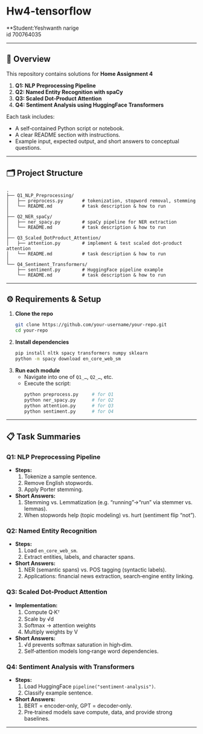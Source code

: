 # Hw4-tensorflow



**Student:Yeshwanth narige  
id 700764035
  

---

## 📖 Overview  
This repository contains solutions for **Home Assignment 4**  
1. **Q1: NLP Preprocessing Pipeline**  
2. **Q2: Named Entity Recognition with spaCy**  
3. **Q3: Scaled Dot‑Product Attention**  
4. **Q4: Sentiment Analysis using HuggingFace Transformers**  

Each task includes:  
- A self‑contained Python script or notebook.  
- A clear README section with instructions.  
- Example input, expected output, and short answers to conceptual questions.  

---

## 🗂 Project Structure  
```
.
├── Q1_NLP_Preprocessing/
│   ├── preprocess.py       # tokenization, stopword removal, stemming
│   └── README.md           # task description & how to run
│
├── Q2_NER_spaCy/
│   ├── ner_spacy.py        # spaCy pipeline for NER extraction
│   └── README.md           # task description & how to run
│
├── Q3_Scaled_DotProduct_Attention/
│   ├── attention.py        # implement & test scaled dot-product attention
│   └── README.md           # task description & how to run
│
└── Q4_Sentiment_Transformers/
    ├── sentiment.py        # HuggingFace pipeline example
    └── README.md           # task description & how to run
```

---

## ⚙️ Requirements & Setup  

1. **Clone the repo**  
   ```bash
   git clone https://github.com/your‑username/your‑repo.git
   cd your‑repo
   ```
2. **Install dependencies**  
   ```bash
   pip install nltk spacy transformers numpy sklearn
   python -m spacy download en_core_web_sm
   ```
3. **Run each module**  
   - Navigate into one of `Q1_…`, `Q2_…`, etc.  
   - Execute the script:  
     ```bash
     python preprocess.py     # for Q1
     python ner_spacy.py      # for Q2
     python attention.py      # for Q3
     python sentiment.py      # for Q4
     ```

---

## 📋 Task Summaries  

### Q1: NLP Preprocessing Pipeline  
- **Steps:**  
  1. Tokenize a sample sentence.  
  2. Remove English stopwords.  
  3. Apply Porter stemming.  
- **Short Answers:**  
  1. Stemming vs. Lemmatization (e.g. “running”→“run” via stemmer vs. lemmas).  
  2. When stopwords help (topic modeling) vs. hurt (sentiment flip “not”).  

### Q2: Named Entity Recognition  
- **Steps:**  
  1. Load `en_core_web_sm`.  
  2. Extract entities, labels, and character spans.  
- **Short Answers:**  
  1. NER (semantic spans) vs. POS tagging (syntactic labels).  
  2. Applications: financial news extraction, search‑engine entity linking.  

### Q3: Scaled Dot‑Product Attention  
- **Implementation:**  
  1. Compute Q·Kᵀ  
  2. Scale by √d  
  3. Softmax → attention weights  
  4. Multiply weights by V  
- **Short Answers:**  
  1. √d prevents softmax saturation in high‑dim.  
  2. Self‑attention models long‑range word dependencies.  

### Q4: Sentiment Analysis with Transformers  
- **Steps:**  
  1. Load HuggingFace `pipeline("sentiment-analysis")`.  
  2. Classify example sentence.  
- **Short Answers:**  
  1. BERT = encoder‑only, GPT = decoder‑only.  
  2. Pre‑trained models save compute, data, and provide strong baselines.  

---
